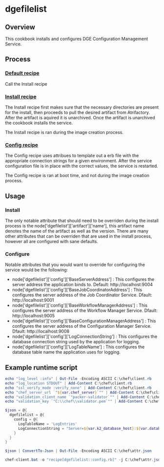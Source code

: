 # dgefilelist

## Overview
This cookbook installs and configures DGE Configuration Management Service. 

## Process

### [Default recipe](./recipes/default.rb)
Call the Install recipe

### [Install recipe](./recipes/install.rb)
The Install recipe first makes sure that the necessary directories are present for the install, then proceeds to pull the desired artifact from Atrifactory. After the artifact is aquired it is unarchived. Once the artifact is unarchived the cookbook installs the service. 

The Install recipe is ran during the image creation process.

### [Config recipe](./recipes/config.rb)
The Config recipe uses attribues to template out a erb file with the appropriate connection strings for a given environment. After the service configuration file is in place with the correct values, the service is restarted.

The Config recipe is ran at boot time, and not during the image creation process. 


## Usage

### Install
The only notable attribute that should need to be overriden during the install process is the node['dgefilelist']['artifact']['name'], this artifact name denotes the name of the artifact as well as the version. 
There are many other attributes that can be overriden that are used in the install process, however all are configured with sane defaults. 

### Configure
Notable attributes that you would want to override for configuring the service would be the following:
* node['dgefilelist']['config']['BaseServerAddress'] : This configures the server address the application binds to. Default: http://localhost:9004
* node['dgefilelist']['config']['BaseJobCoordinatorAddress'] : This configures the server address of the Job Coordinator Service. Dfault: http://localhost:9001
* node['dgefilelist']['config']['BaseWorkflowManagerAddress'] : This configures the server address of the Workflow Manager Service. Dfault: http://localhost:9005
* node['dgefilelist']['config']['BaseConfigurationManagerAddress'] : This configures the server address of the Configuration Manager Service. Dfault: http://localhost:9008
* node['dgefilelist']['config']['LogConnectionString'] : This configures the database connection string used by the application for logging. 
* node['dgefilelist']['config']['LogTableName'] : This configures the database table name the application uses for logging. 

## Example runtime script
``` Powershell
echo "log_level :info" | Out-File -Encoding ASCII C:\chef\client.rb
echo "log_location STDOUT" | Add-Content C:\chef\client.rb
echo "ssl_verify_mode :verify_none" | Add-Content C:\chef\client.rb
echo "chef_server_url `"${var.chef_server}`"" | Add-Content C:\chef\client.rb
echo "validation_client_name `"packer-validator`"" | Add-Content C:\chef\client.rb
echo "validation_key `"C:\\chef\\validator.pem`"" | Add-Content C:\chef\client.rb

$json = @{
  dgefilelist = @{
    config = @{
      LogTableName = 'LogEntries'
      LogConnectionString = "Server=${var.k2_database_host}:${var.database_port};Database=K2Logs;User Id=${var.database_user};Password=${var.database_password};"
    }
  }
}

$json | ConvertTo-Json | Out-File -Encoding ASCII C:\chef\attr.json

chef-client.bat -o "recipe[dgefilelist::config.rb]" -j C:\chef\attr.json -c C:\chef\client.rb
```
